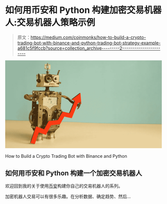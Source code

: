 # 如何用币安和 Python 构建加密交易机器人:交易机器人策略示例

> 原文：<https://medium.com/coinmonks/how-to-build-a-crypto-trading-bot-with-binance-and-python-trading-bot-strategy-example-a681c5f9fccb?source=collection_archive---------2----------------------->

![](img/8a19bdf90bc92af203bf6cfb9224bf78.png)

How to Build a Crypto Trading Bot with Binance and Python

## 如何用币安和 Python 构建一个加密交易机器人

欢迎回到我的关于使用[币安](https://www.binance.com/en)构建你自己的交易机器人的系列。

加密机器人交易可以有很多乐趣。在分析数据、确定趋势、然后…